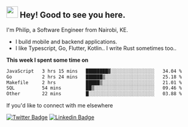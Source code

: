 <h2><img src="https://slackmojis.com/emojis/3643-cool-doge/download" width="30"/> Hey! Good to see you here.</h2>

<p>I'm Philip, a Software Engineer from Nairobi, KE. 

- I build mobile and backend applications.
- I like Typescript, Go, Flutter, Kotlin.. I write Rust sometimes too..</p>

**This week I spent some time on**
<!--START_SECTION:waka-->

```txt
JavaScript   3 hrs 15 mins   ████████▓░░░░░░░░░░░░░░░░   34.04 %
Go           2 hrs 24 mins   ██████▒░░░░░░░░░░░░░░░░░░   25.18 %
Makefile     2 hrs           █████▒░░░░░░░░░░░░░░░░░░░   21.01 %
SQL          54 mins         ██▒░░░░░░░░░░░░░░░░░░░░░░   09.46 %
Other        22 mins         █░░░░░░░░░░░░░░░░░░░░░░░░   03.88 %
```

<!--END_SECTION:waka-->

If you'd like to connect with me elsewhere

[![Twitter Badge](https://img.shields.io/badge/-Twitter-1ca0f1?style=flat-square&labelColor=1ca0f1&logo=twitter&logoColor=white&link=https://twitter.com/_diogorodrigues)](https://twitter.com/kimathiphil)  [![Linkedin Badge](https://img.shields.io/badge/-LinkedIn-blue?style=flat-square&logo=Linkedin&logoColor=white&link=https://www.linkedin.com/in/philip-kimathi-2604a9114/)](https://www.linkedin.com/in/philip-kimathi-2604a9114/)
